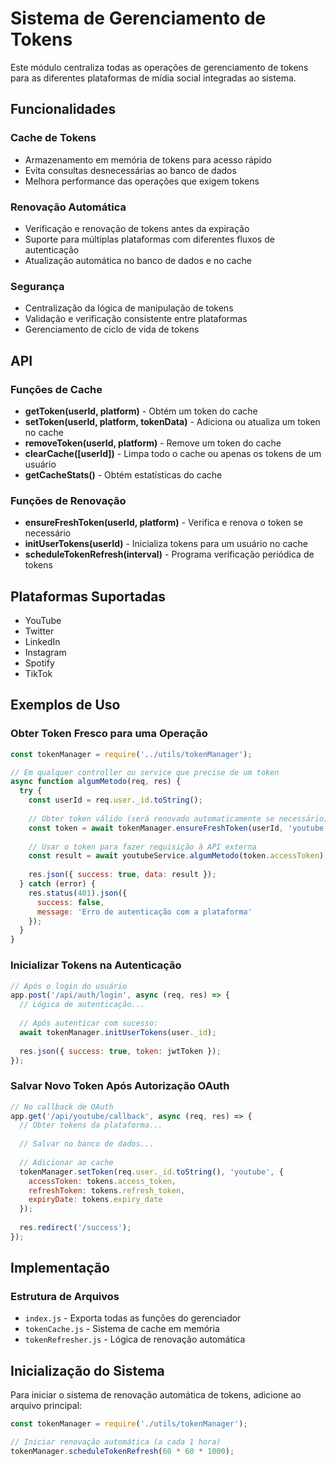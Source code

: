 # Sistema de Gerenciamento de Tokens

Este módulo centraliza todas as operações de gerenciamento de tokens para as diferentes plataformas de mídia social integradas ao sistema.

## Funcionalidades

### Cache de Tokens
- Armazenamento em memória de tokens para acesso rápido
- Evita consultas desnecessárias ao banco de dados
- Melhora performance das operações que exigem tokens

### Renovação Automática
- Verificação e renovação de tokens antes da expiração
- Suporte para múltiplas plataformas com diferentes fluxos de autenticação
- Atualização automática no banco de dados e no cache

### Segurança
- Centralização da lógica de manipulação de tokens
- Validação e verificação consistente entre plataformas
- Gerenciamento de ciclo de vida de tokens

## API

### Funções de Cache

- **getToken(userId, platform)** - Obtém um token do cache
- **setToken(userId, platform, tokenData)** - Adiciona ou atualiza um token no cache
- **removeToken(userId, platform)** - Remove um token do cache
- **clearCache([userId])** - Limpa todo o cache ou apenas os tokens de um usuário
- **getCacheStats()** - Obtém estatísticas do cache

### Funções de Renovação

- **ensureFreshToken(userId, platform)** - Verifica e renova o token se necessário
- **initUserTokens(userId)** - Inicializa tokens para um usuário no cache
- **scheduleTokenRefresh(interval)** - Programa verificação periódica de tokens

## Plataformas Suportadas

- YouTube
- Twitter
- LinkedIn
- Instagram
- Spotify
- TikTok

## Exemplos de Uso

### Obter Token Fresco para uma Operação

```javascript
const tokenManager = require('../utils/tokenManager');

// Em qualquer controller ou service que precise de um token
async function algumMetodo(req, res) {
  try {
    const userId = req.user._id.toString();
    
    // Obter token válido (será renovado automaticamente se necessário)
    const token = await tokenManager.ensureFreshToken(userId, 'youtube');
    
    // Usar o token para fazer requisição à API externa
    const result = await youtubeService.algumMetodo(token.accessToken);
    
    res.json({ success: true, data: result });
  } catch (error) {
    res.status(401).json({ 
      success: false, 
      message: 'Erro de autenticação com a plataforma'
    });
  }
}
```

### Inicializar Tokens na Autenticação

```javascript
// Após o login do usuário
app.post('/api/auth/login', async (req, res) => {
  // Lógica de autenticação...
  
  // Após autenticar com sucesso:
  await tokenManager.initUserTokens(user._id);
  
  res.json({ success: true, token: jwtToken });
});
```

### Salvar Novo Token Após Autorização OAuth

```javascript
// No callback de OAuth
app.get('/api/youtube/callback', async (req, res) => {
  // Obter tokens da plataforma...
  
  // Salvar no banco de dados...
  
  // Adicionar ao cache
  tokenManager.setToken(req.user._id.toString(), 'youtube', {
    accessToken: tokens.access_token,
    refreshToken: tokens.refresh_token,
    expiryDate: tokens.expiry_date
  });
  
  res.redirect('/success');
});
```

## Implementação

### Estrutura de Arquivos

- `index.js` - Exporta todas as funções do gerenciador
- `tokenCache.js` - Sistema de cache em memória
- `tokenRefresher.js` - Lógica de renovação automática

## Inicialização do Sistema

Para iniciar o sistema de renovação automática de tokens, adicione ao arquivo principal:

```javascript
const tokenManager = require('./utils/tokenManager');

// Iniciar renovação automática (a cada 1 hora)
tokenManager.scheduleTokenRefresh(60 * 60 * 1000);
```